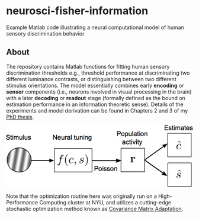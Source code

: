 # neurosci-fisher-information
Example Matlab code illustrating a neural computational model of human sensory discrimination behavior

## About
The repository contains Matlab functions for fitting human sensory discrimination thresholds e.g., threshold performance at discriminating two different luminance contrasts, or distinguishing between two different stimulus orientations. The model essentially combines early **encoding** or **sensor** components (i.e., neurons involved in visual processing in the brain) with a later **decoding** or **readout** stage (formally defined as the bound on estimation performance in an information theoretic sense). Details of the experiments and model derivation can be found in Chapters 2 and 3 of my [PhD thesis](https://sj971.github.io/docs/thesis_sjackson.pdf). 

![Model schematic](schematic_of_model.png)

Note that the optimization routine here was originally run on a High-Performance Computing cluster at NYU, and utilizes a cutting-edge stochastic optimization method known as [Covariance Matrix Adaptation](https://www.lri.fr/~hansen/cmaesintro.html).
